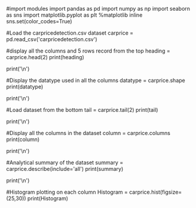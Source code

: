 #import modules
import pandas as pd
import numpy as np
import seaborn as sns
import matplotlib.pyplot as plt
%matplotlib inline
sns.set(color_codes=True)

#Load the carpricedetection.csv dataset
carprice = pd.read_csv('carpricedetection.csv')

#display all the columns and 5 rows record from the top
heading = carprice.head(2)
print(heading)

print('\n')

#Display the datatype used in all the columns
datatype = carprice.shape
print(datatype)

print('\n')

#Load dataset from the bottom
tail = carprice.tail(2)
print(tail)

print('\n')

#Display all the columns in the dataset
column = carprice.columns
print(column)

print('\n')

#Analytical summary of the dataset
summary = carprice.describe(include='all')
print(summary)

print('\n')

#Histogram plotting on each column
Histogram = carprice.hist(figsize=(25,30))
print(Histogram)

